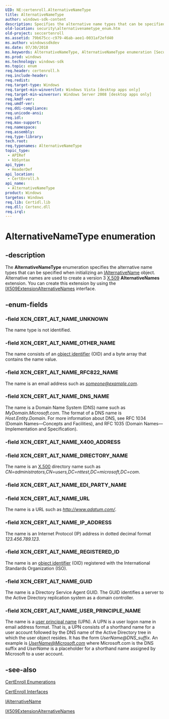 ```yaml
---
UID: NE:certenroll.AlternativeNameType
title: AlternativeNameType
author: windows-sdk-content
description: Specifies the alternative name types that can be specified when initializing an IAlternativeName object.
old-location: security\alternativenametype_enum.htm
old-project: seccertenroll
ms.assetid: 79b675cc-c979-46ab-aee1-0031af2efd40
ms.author: windowssdkdev
ms.date: 07/30/2018
ms.keywords: AlternativeNameType, AlternativeNameType enumeration [Security], XCN_CERT_ALT_NAME_DIRECTORY_NAME, XCN_CERT_ALT_NAME_DNS_NAME, XCN_CERT_ALT_NAME_GUID, XCN_CERT_ALT_NAME_IP_ADDRESS, XCN_CERT_ALT_NAME_OTHER_NAME, XCN_CERT_ALT_NAME_REGISTERED_ID, XCN_CERT_ALT_NAME_RFC822_NAME, XCN_CERT_ALT_NAME_UNKNOWN, XCN_CERT_ALT_NAME_URL, XCN_CERT_ALT_NAME_USER_PRINCIPLE_NAME, certenroll/AlternativeNameType, certenroll/XCN_CERT_ALT_NAME_DIRECTORY_NAME, certenroll/XCN_CERT_ALT_NAME_DNS_NAME, certenroll/XCN_CERT_ALT_NAME_GUID, certenroll/XCN_CERT_ALT_NAME_IP_ADDRESS, certenroll/XCN_CERT_ALT_NAME_OTHER_NAME, certenroll/XCN_CERT_ALT_NAME_REGISTERED_ID, certenroll/XCN_CERT_ALT_NAME_RFC822_NAME, certenroll/XCN_CERT_ALT_NAME_UNKNOWN, certenroll/XCN_CERT_ALT_NAME_URL, certenroll/XCN_CERT_ALT_NAME_USER_PRINCIPLE_NAME, security.alternativenametype_enum
ms.prod: windows
ms.technology: windows-sdk
ms.topic: enum
req.header: certenroll.h
req.include-header: 
req.redist: 
req.target-type: Windows
req.target-min-winverclnt: Windows Vista [desktop apps only]
req.target-min-winversvr: Windows Server 2008 [desktop apps only]
req.kmdf-ver: 
req.umdf-ver: 
req.ddi-compliance: 
req.unicode-ansi: 
req.idl: 
req.max-support: 
req.namespace: 
req.assembly: 
req.type-library: 
tech.root: 
req.typenames: AlternativeNameType
topic_type:
 - APIRef
 - kbSyntax
api_type:
 - HeaderDef
api_location:
 - CertEnroll.h
api_name:
 - AlternativeNameType
product: Windows
targetos: Windows
req.lib: Certidl.lib
req.dll: Certenc.dll
req.irql: 
---
```


# AlternativeNameType enumeration


## -description


The <b>AlternativeNameType</b> enumeration  specifies the alternative name types that can be specified when initializing an <a href="https://msdn.microsoft.com/en-us/library/Aa374981(v=VS.85).aspx">IAlternativeName</a> object. Alternative names are used to create a version 3 <a href="https://msdn.microsoft.com/en-us/library/ms721636(v=VS.85).aspx">X.509</a> <b>AlternativeNames</b> extension. You can create this extension by using the <a href="https://msdn.microsoft.com/en-us/library/Aa378081(v=VS.85).aspx">IX509ExtensionAlternativeNames</a> interface.


## -enum-fields




### -field XCN_CERT_ALT_NAME_UNKNOWN

The name type is not identified.


### -field XCN_CERT_ALT_NAME_OTHER_NAME

The name consists of an <a href="https://msdn.microsoft.com/en-us/library/ms721599(v=VS.85).aspx">object identifier</a> (OID) and a byte array that contains the name value.


### -field XCN_CERT_ALT_NAME_RFC822_NAME

The name is an email address such as  <i>someone@example.com</i>.


### -field XCN_CERT_ALT_NAME_DNS_NAME

The name is a Domain Name System (DNS) name such as <i>MyDomain.Microsoft.com</i>. The format of a DNS name is <i>Host.Entity.Domain</i>. For more information about DNS, see RFC 1034 (Domain Names—Concepts and Facilities), and RFC 1035 (Domain Names—Implementation and Specification).


### -field XCN_CERT_ALT_NAME_X400_ADDRESS


### -field XCN_CERT_ALT_NAME_DIRECTORY_NAME

The name is an <a href="https://msdn.microsoft.com/en-us/library/ms721636(v=VS.85).aspx">X.500</a> directory name such as <i>CN=administrators,CN=users,DC=nttest,DC=microsoft,DC=com</i>.


### -field XCN_CERT_ALT_NAME_EDI_PARTY_NAME


### -field XCN_CERT_ALT_NAME_URL

The name is a URL such as <i>http://www.adatum.com/</i>.


### -field XCN_CERT_ALT_NAME_IP_ADDRESS

The name is an Internet Protocol (IP) address in dotted decimal format <i>123.456.789.123</i>.


### -field XCN_CERT_ALT_NAME_REGISTERED_ID

The name is an <a href="https://msdn.microsoft.com/en-us/library/ms721599(v=VS.85).aspx">object identifier</a> (OID) registered with the International Standards Organization (ISO).


### -field XCN_CERT_ALT_NAME_GUID

The name is a Directory Service Agent GUID. The GUID identifies a server to the Active Directory replication system as a domain controller.


### -field XCN_CERT_ALT_NAME_USER_PRINCIPLE_NAME

The name is a <a href="https://msdn.microsoft.com/en-us/library/ms721629(v=VS.85).aspx">user principal name</a> (UPN). A UPN is a user logon name in email address format. That is, a UPN consists of a shorthand name for a user account followed by the DNS name of the Active Directory tree in which the user object resides. It has the form <i>UserName@DNS_suffix</i>. An example is <i>UserName@Microsoft.com</i> where Microsoft.com is the  DNS suffix and <i>UserName</i> is a placeholder for a shorthand name assigned by Microsoft to a user account.


## -see-also




<a href="https://msdn.microsoft.com/en-us/library/Aa374846(v=VS.85).aspx">CertEnroll Enumerations</a>



<a href="https://msdn.microsoft.com/en-us/library/Aa374850(v=VS.85).aspx">CertEnroll Interfaces</a>



<a href="https://msdn.microsoft.com/en-us/library/Aa374981(v=VS.85).aspx">IAlternativeName</a>



<a href="https://msdn.microsoft.com/en-us/library/Aa378081(v=VS.85).aspx">IX509ExtensionAlternativeNames</a>
 

 

